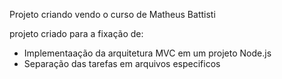 Projeto criando vendo o curso de Matheus Battisti

projeto criado para a fixação de:
- Implementaação da arquitetura MVC em um projeto Node.js
- Separação das tarefas em arquivos especificos

